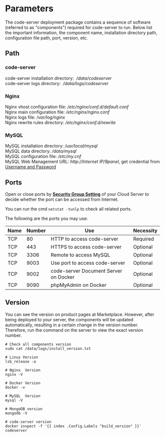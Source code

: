 # Parameters

The code-server deployment package contains a sequence of software (referred to as "components") required for code-server to run. Below list the important information, the component name, installation directory path, configuration file path, port, version, etc.

## Path

### code-server

code-server installation directory:  */data/codeserver*  
code-server logs directory:  */data/logs/codeserver*  

### Nginx

Nginx vhost configuration file: */etc/nginx/conf.d/default.conf*    
Nginx main configuration file: */etc/nginx/nginx.conf*   
Nginx logs file: */var/log/nginx*  
Nginx rewrite rules directory: */etc/nginx/conf.d/rewrite* 

### MySQL

MySQL installation directory: */usr/local/mysql*  
MySQL data directory: */data/mysql*  
MySQL configuration file: */etc/my.cnf*    
MySQL Web Management URL: *http://Internet IP/9panel*, get credential from [Username and Password](/stack-accounts.md)

## Ports

Open or close ports by **[Security Group Setting](https://support.websoft9.com/docs/faq/tech-instance.html)** of your Cloud Server to decide whether the port can be accessed from Internet.  

You can run the cmd `netstat -tunlp` to check all related ports.  

The following are the ports you may use:

| Name | Number | Use |  Necessity |
| --- | --- | --- | --- |
| TCP | 80 | HTTP to access code-server | Required |
| TCP | 443 | HTTPS to access code-server | Optional |
| TCP | 3306 | Remote to access MySQL | Optional |
| TCP | 9003 | Use port to access code-server | Optional |
| TCP | 9002 | code-server Document Server on Docker | Optional |
| TCP | 9090 | phpMyAdmin on Docker | Optional |


## Version

You can see the version on product pages at Marketplace. However, after being deployed to your server, the components will be updated automatically, resulting in a certain change in the version number. Therefore, run the command on the server to view the exact version number. 

```shell
# Check all components version
sudo cat /data/logs/install_version.txt

# Linux Version
lsb_release -a

# Nginx  Version
nginx -V

# Docker Version
docker -v

# MySQL  Version
mysql -V

# MongoDB version
mongodb -V

# code-server version
docker inspect -f '{{ index .Config.Labels "build_version" }}' codeserver
```
